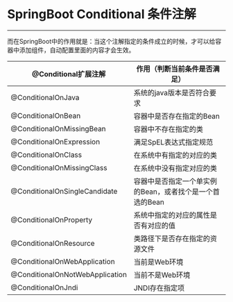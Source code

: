 # SpringBoot Conditional 条件注解

---

而在SpringBoot中的作用就是：当这个注解指定的条件成立的时候，才可以给容器中添加组件，自动配置里面的内容才会生效。




|@Conditional扩展注解|作用（判断当前条件是否满足）|
|---|---|
|@ConditionalOnJava	             | 系统的java版本是否符合要求 |
|@ConditionalOnBean		         | 容器中是否存在指定的Bean|
|@ConditionalOnMissingBean	     | 容器中不存在指定的类|
|@ConditionalOnExpression	     | 满足SpEL表达式指定规范|
|@ConditionalOnClass		     | 在系统中有指定的对应的类|
|@ConditionalOnMissingClass	     | 在系统中没有指定对应的类|
|@ConditionalOnSingleCandidate   | 容器中是否指定一个单实例的Bean，或者找个是一个首选的Bean|
|@ConditionalOnProperty		     | 系统中指定的对应的属性是否有对应的值|
|@ConditionalOnResource		     | 类路径下是否存在指定的资源文件|
|@ConditionalOnWebApplication	 | 当前是Web环境|
|@ConditionalOnNotWebApplication | 当前不是Web环境|
|@ConditionalOnJndi		         | JNDI存在指定项|
